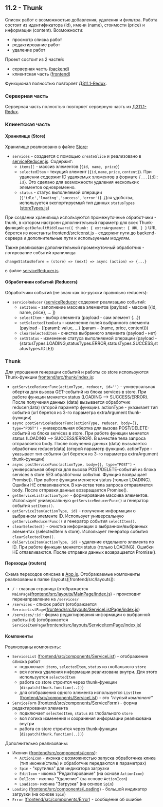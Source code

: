 ## 11.2 - Thunk

Список работ с возможностью добавления, удаления и фильтра.
Работа состоит из идентификатора (id), имени (name), стоимости (price) и информации (content).
Возможности:
* просмотр списка работ
* редактирование работ
* удаление работ

Проект состоит из 2 частей:
* серверная часть ([backend](backend))
* клиентская часть ([frontend](frontend))

Функционал полностью повторяет [ДЗ11.1-Redux](../11.1-Redux).

### Серверная часть
Серверная часть полностью повторяет серверную часть из [ДЗ11.1-Redux](../11.1-Redux).


### Клиентская часть

#### Хранилище (Store)
Хранилище реализовано в файле [Store](frontend/src/store/index.js):
* `services` - создается с помощью `createSlice` и реализовано в [serviceReducer.js](frontend/src/store/serviceReducer.js). Содержит:
  * `items[]` - массив элементов (`{id, name, price}`)
  * `selectedItem` - текущий элемент (`{id,name,price,content}`). При удалении содержит ID удаляемых элементов в формате `{...[id]: id}`. Это сделано для возможности удаления нескольких элементов одновременно.
  * `status` - статус выполняемой операции (`{'idle','loading','success','error')`}. Для удобства, используется экспортируемый тип данных `statusTypes` ([storeTypes.js](frontend/src/store/storeTypes.js))

При создании хранилища используются промежуточные обработчики - thunk, в котором настроен дополнительный параметр для всех Thunk-функций:
`getDefaultMiddleware({
            thunk: {
                extraArgument: { URL }
            }`
URL берется из константы [frontend/src/const.js](frontend/src/const.js) - содержит пути до backend-сервера и дополнительные пути к используемым модулям.

Также реализован дополнительный промежуточный обработчик - логирование событий хранилища 

`changeStatusBefore = (store) => (next) => async (action) => {...}` 

в файле [serviceReducer.js](frontend/src/store/serviceReducer.js).


#### Обработчики событий (Reducers)
Обработчики событий (не знаю как по-русски правильно reducers):
* `serviceReducer` ([serviceReducer](frontend/src/store/serviceReducer.js) содержит реализацию событий:
  * `setItems` - заполнение массива элементов (payload - массив [{id, name, price}, ... ])
  * `selectItem` - выбор элемента  (payload - сам элемент {...})
  * `setSelectedItemData` - изменение полей выбранного элемента  (payload - {[param]: value, ...} (param - {name, price, content}))
  * `clearSelectedItem` - очистка выбранного элемента (payload - нет)
  * `setStatus` - изменение статуса выполняемой операции  (payload - {statusTypes.LOADING,statusTypes.ERROR,statusTypes.SUCCESS,statusTypes.IDLE})


### Thunk
Для упрощения генерации событий и работы со store используются Thunk-функции [frontend/src/thunk/index.js](frontend/src/thunk/index.js):
* `getServiceReducerFunc(actionType, reducer, id='')` - универсальная обертка для вызова GET-событий из блока services в store. 
  При работе функции меняется status (LOADING --> SUCCESS/ERROR). После получения данных (data) вызывается обработчик reducer(data) (второй параметр функции).
  actionType - указывает тип события (url берется из 3-го параметра extraArgument thunk-функции)
* `async postServiceReducerFunc(actionType, reducer, body={}, type="POST")` - универсальная обертка для вызова POST/DELETE-событий из блока services в store. 
  При работе функции меняется status (LOADING --> SUCCESS/ERROR). В качестве тела запроса отправляется body. После получения данных (data) вызывается обработчик reducer(data) (второй параметр функции).
  actionType - указывает тип события (url берется из 3-го параметра extraArgument thunk-функции)
* `async postServiceFunc(actionType, body={}, type="POST")` - универсальная обертка для вызова POST/DELETE-событий из блока services в store БЕЗ обработчика события. Функция возвращает Promise(). 
  При работе функции меняется status (только LOADING). Ошибки НЕ отлавливаются. В качестве тела запроса отправляется body. После отправки данных возвращается Promise().
* `getServiceList(actionType)` - формирование массива элементов. Использует универсальную  `getServiceReducerFunc()` и генератор события `setItems()`.
* `getServiceItem(actionType, id)` - получение информации о выбранном элементе ID. Использует универсальную  `getServiceReducerFunc()` и генератор события `selectItem()`.
* `clearSelected()` - очистка информации о выбранном/выбранных элементах (selectedItem в store).  Использует генератор события `clearSelectedItem()`.
* `delServiceItem(actionType, id)` - удаление отдельного элемента по ID. При работе функции меняется status (только LOADING). Ошибки НЕ отлавливаются. После отправки данных возвращается Promise().


#### Переходы (routers)
Схема переходов описана в [App.js](frontend/src/App.js). Отображаемые компоненты реализованы в папке (layouts)[frontend/src/layouts]):
* `/` - главная страница (отображается `MainPage`([frontend/src/layouts/MainPage/index.js](frontend/src/layouts/MainPage/index.js)) - происходит перенаправление на `/services/`
* `/services` - список работ (отображается `ServiceListPage`([frontend/src/layouts/ServiceListPage/index.js](frontend/src/layouts/ServiceListPage/index.js)) 
* `/services/:id` - форма редактирования информации о выбранной работы (id) (отображается `ServiceItemPage`([frontend/src/layouts/ServiceItemPage/index.js](frontend/src/layouts/ServiceItemPage/index.js)) 


#### Компоненты
Реализованы компоненты:
* `ServiceList` ([frontend/src/components/ServiceList](frontend/src/components/ServiceList/index.js)) - отображение списка работ
  * подключает  `items`, `selectedItem`, `status` из глобального `store`
  * вся логика удаления информации реализована внутри. Для этого используется `selectedItem` 
  * работа со store строится через thunk-функции (`dispatch(thunk.function(..))`)
  * для отображения одного элемента используется `ListItem` ([frontend/src/components/ServiceList](frontend/src/components/ServiceList/index.js)) - это _"глупый компонент"_
* `ServiceForm` ([frontend/src/components/ServiceForm](frontend/src/components/ServiceForm/index.js)) - форма редактирования элемента
  * подключает  `selectedItem`, `status` из глобального `store`
  * вся логика изменения и сохранения информации реализована внутри
  * работа со store строится через thunk-функции (`dispatch(thunk.function(..))`)

Дополнительно реализованы:
* Иконки ([frontend/src/components/icons](frontend/src/components/icons/index.js)):
  * `ActionIcon` - иконка с возможностью запуска обработчика клика (тип иконки(стиль) и обработчик передаются в параметрах)
  * `Spin` - "крутилка" для индикатора загрузки
  * `EditIcon` - иконка "Редактирование" (на основе `ActionIcon`)
  * `DelIcon` - иконка "Удаление" (на основе `ActionIcon`)
  * `LoadIcon`- иконка "Загрузка" (на основе `Spin`)
* `Loading` ([frontend/src/components/Loading](frontend/src/components/Loading/index.js)) - большой индикатор загрузки (на основе `Spin`)
* `Error` ([frontend/src/components/Error](frontend/src/components/Error/index.js)) - сообщение об ошибке

